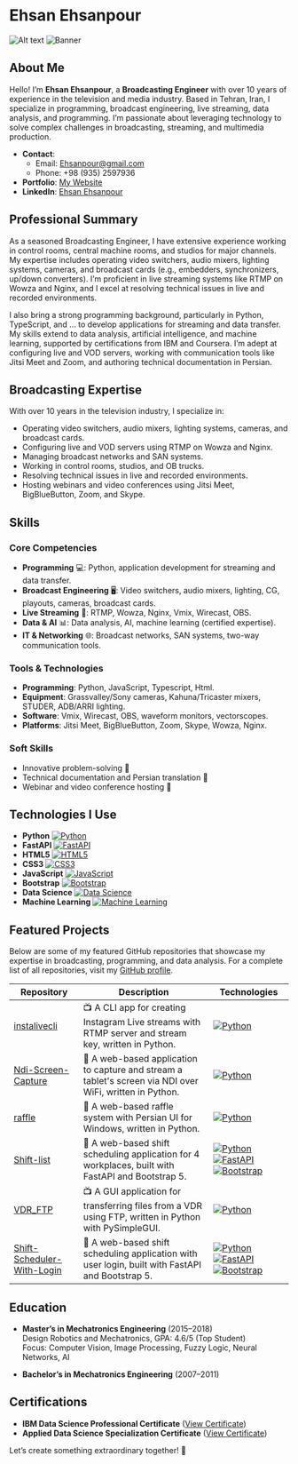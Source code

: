 # Ehsan Ehsanpour
![Alt text](https://media.licdn.com/dms/image/v2/C4D1BAQG8GhiPJlo5Ow/company-background_10000/company-background_10000/0/1637940029294/eria_teknoloji_cover?e=2147483647&v=beta&t=g-G_rCEm8WkLGkFU0hUXKGEan-STpI-doUOgyf3904g "a title")
![Banner]([https://via.placeholder.com/1200x200](https://media.licdn.com/dms/image/v2/C4D1BAQG8GhiPJlo5Ow/company-background_10000/company-background_10000/0/1637940029294/eria_teknoloji_cover?e=2147483647&v=beta&t=g-G_rCEm8WkLGkFU0hUXKGEan-STpI-doUOgyf3904g))

## About Me

Hello! I’m **Ehsan Ehsanpour**, a **Broadcasting Engineer** with over 10 years of experience in the television and media industry. Based in Tehran, Iran, I specialize in programming, broadcast engineering, live streaming, data analysis, and programming. I’m passionate about leveraging technology to solve complex challenges in broadcasting, streaming, and multimedia production.
 
- **Contact**:  
  - Email: [Ehsanpour@gmail.com](mailto:Ehsanpour@gmail.com)  
  - Phone: +98 (935) 2597936  
- **Portfolio**: [My Website](https://ehsaanpour.github.io/Me/index.html)  
- **LinkedIn**: [Ehsan Ehsanpour](https://www.linkedin.com/in/ehsaanpour/)

## Professional Summary

As a seasoned Broadcasting Engineer, I have extensive experience working in control rooms, central machine rooms, and studios for major channels. My expertise includes operating video switchers, audio mixers, lighting systems, cameras, and broadcast cards (e.g., embedders, synchronizers, up/down converters). I’m proficient in live streaming systems like RTMP on Wowza and Nginx, and I excel at resolving technical issues in live and recorded environments.

I also bring a strong programming background, particularly in Python, TypeScript, and ... to develop applications for streaming and data transfer. My skills extend to data analysis, artificial intelligence, and machine learning, supported by certifications from IBM and Coursera. I’m adept at configuring live and VOD servers, working with communication tools like Jitsi Meet and Zoom, and authoring technical documentation in Persian.

## Broadcasting Expertise

With over 10 years in the television industry, I specialize in:
- Operating video switchers, audio mixers, lighting systems, cameras, and broadcast cards.  
- Configuring live and VOD servers using RTMP on Wowza and Nginx.  
- Managing broadcast networks and SAN systems.  
- Working in control rooms, studios, and OB trucks.  
- Resolving technical issues in live and recorded environments.  
- Hosting webinars and video conferences using Jitsi Meet, BigBlueButton, Zoom, and Skype.

## Skills

### Core Competencies

- **Programming** 💻: Python, application development for streaming and data transfer.
- **Broadcast Engineering** 🖥️: Video switchers, audio mixers, lighting, CG, playouts, cameras, broadcast cards.  
- **Live Streaming** 📡: RTMP, Wowza, Nginx, Vmix, Wirecast, OBS.  
- **Data & AI** 📊: Data analysis, AI, machine learning (certified expertise).  
- **IT & Networking** 🌐: Broadcast networks, SAN systems, two-way communication tools.  

### Tools & Technologies
- **Programming**: Python, JavaScript, Typescript, Html.
- **Equipment**: Grassvalley/Sony cameras, Kahuna/Tricaster mixers, STUDER, ADB/ARRI lighting.  
- **Software**: Vmix, Wirecast, OBS, waveform monitors, vectorscopes.  
- **Platforms**: Jitsi Meet, BigBlueButton, Zoom, Skype, Wowza, Nginx.  

### Soft Skills
- Innovative problem-solving 🚀  
- Technical documentation and Persian translation 📝  
- Webinar and video conference hosting 🎤  

## Technologies I Use

- **Python** [![Python](https://img.shields.io/badge/Python-3776AB?style=for-the-badge&logo=python&logoColor=fff)](https://www.python.org/)  
- **FastAPI** [![FastAPI](https://img.shields.io/badge/FastAPI-005571?style=for-the-badge&logo=fastapi&logoColor=white)](https://fastapi.tiangolo.com/)  
- **HTML5** [![HTML5](https://img.shields.io/badge/HTML5-E34F26?style=for-the-badge&logo=html5&logoColor=white)](https://developer.mozilla.org/en-US/docs/Glossary/HTML5)  
- **CSS3** [![CSS3](https://img.shields.io/badge/CSS3-1572B6?style=for-the-badge&logo=css3&logoColor=white)](https://developer.mozilla.org/en-US/docs/Web/CSS)  
- **JavaScript** [![JavaScript](https://img.shields.io/badge/JavaScript-F7DF1E?style=for-the-badge&logo=javascript&logoColor=black)](https://developer.mozilla.org/en-US/docs/Web/JavaScript)  
- **Bootstrap** [![Bootstrap](https://img.shields.io/badge/Bootstrap-7952B3?style=for-the-badge&logo=bootstrap&logoColor=white)](https://getbootstrap.com/)  
- **Data Science** [![Data Science](https://img.shields.io/badge/Data_Science-0078D4?style=for-the-badge)](https://www.coursera.org/professional-certificates/ibm-data-science)  
- **Machine Learning** [![Machine Learning](https://img.shields.io/badge/Machine_Learning-00CED1?style=for-the-badge)](https://www.coursera.org/specializations/applied-data-science)

## Featured Projects

Below are some of my featured GitHub repositories that showcase my expertise in broadcasting, programming, and data analysis. For a complete list of all repositories, visit my [GitHub profile](https://github.com/ehsaanpour?tab=repositories).

| Repository | Description | Technologies |
|------------|-------------|--------------|
| [instalivecli](https://github.com/ehsaanpour/instalivecli) | 📺 A CLI app for creating Instagram Live streams with RTMP server and stream key, written in Python. | [![Python](https://img.shields.io/badge/Python-3776AB?style=for-the-badge&logo=python&logoColor=fff)](https://www.python.org/) |
| [Ndi-Screen-Capture](https://github.com/ehsaanpour/Ndi-Screen-Capture) | 🎥 A web-based application to capture and stream a tablet's screen via NDI over WiFi, written in Python. | [![Python](https://img.shields.io/badge/Python-3776AB?style=for-the-badge&logo=python&logoColor=fff)](https://www.python.org/) |
| [raffle](https://github.com/ehsaanpour/raffle) | 🎲 A web-based raffle system with Persian UI for Windows, written in Python. | [![Python](https://img.shields.io/badge/Python-3776AB?style=for-the-badge&logo=python&logoColor=fff)](https://www.python.org/) |
| [Shift-list](https://github.com/ehsaanpour/Shift-list) | 📅 A web-based shift scheduling application for 4 workplaces, built with FastAPI and Bootstrap 5. | [![Python](https://img.shields.io/badge/Python-3776AB?style=for-the-badge&logo=python&logoColor=fff)](https://www.python.org/) [![FastAPI](https://img.shields.io/badge/FastAPI-005571?style=for-the-badge&logo=fastapi&logoColor=white)](https://fastapi.tiangolo.com/) [![Bootstrap](https://img.shields.io/badge/Bootstrap-7952B3?style=for-the-badge&logo=bootstrap&logoColor=white)](https://getbootstrap.com/) |
| [VDR_FTP](https://github.com/ehsaanpour/VDR_FTP) | 📺 A GUI application for transferring files from a VDR using FTP, written in Python with PySimpleGUI. | [![Python](https://img.shields.io/badge/Python-3776AB?style=for-the-badge&logo=python&logoColor=fff)](https://www.python.org/) |
| [Shift-Scheduler-With-Login](https://github.com/ehsaanpour/Shift-Scheduler-With-Login) | 📅 A web-based shift scheduling application with user login, built with FastAPI and Bootstrap 5. | [![Python](https://img.shields.io/badge/Python-3776AB?style=for-the-badge&logo=python&logoColor=fff)](https://www.python.org/) [![FastAPI](https://img.shields.io/badge/FastAPI-005571?style=for-the-badge&logo=fastapi&logoColor=white)](https://fastapi.tiangolo.com/) [![Bootstrap](https://img.shields.io/badge/Bootstrap-7952B3?style=for-the-badge&logo=bootstrap&logoColor=white)](https://getbootstrap.com/) |

## Education

- **Master’s in Mechatronics Engineering** (2015–2018)  
  Design Robotics and Mechatronics, GPA: 4.6/5 (Top Student)  
  Focus: Computer Vision, Image Processing, Fuzzy Logic, Neural Networks, AI  

- **Bachelor’s in Mechatronics Engineering** (2007–2011)  

## Certifications

- **IBM Data Science Professional Certificate** ([View Certificate](https://www.coursera.org/account/accomplishments/specialization/036276EDQVZ3))  
- **Applied Data Science Specialization Certificate** ([View Certificate](https://www.coursera.org/account/accomplishments/specialization/9WDZNWTC2TUC))  

Let’s create something extraordinary together! 🌟
